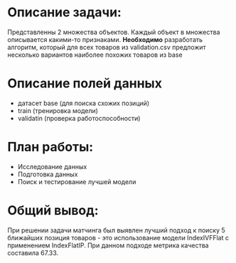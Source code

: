 # Описание задачи: 
Представленны 2 множества объектов. Каждый объект в множества описывается какими-то признаками. 
**Необходимо** разработать алгоритм, который для всех товаров из validation.csv предложит несколько вариантов наиболее похожих товаров из base

# Описание полей данных
- датасет base (для поиска схожих позиций)
- train (тренировка модели)
- validatin (проверка работоспособности)

# План работы:
- Исследование данных
- Подготовка данных
- Поиск и тестирование лучшей модели

# Общий вывод:
При решении задачи матчинга был выявлен лучший подход к поиску 5 ближайших позиция товаров - это использование модели IndexIVFFlat с применением IndexFlatIP. При данном подходе метрика качества составила 67.33.


